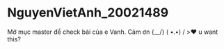 # NguyenVietAnh_20021489 
Mở mục master để check bài của e Vanh. Cảm ơn
{\__/}
( •.•)
/ >♥️ u want this?

